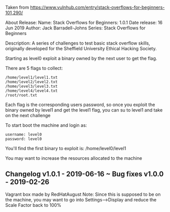 Taken from https://www.vulnhub.com/entry/stack-overflows-for-beginners-101,290/ 

About Release:
    Name: Stack Overflows for Beginners: 1.0.1
    Date release: 16 Jun 2019
    Author: Jack Barradell-Johns
    Series: Stack Overflows for Beginners

Description:
A series of challenges to test basic stack overflow skills, originally developed for the Sheffield University Ethical Hacking Society.

Starting as level0 exploit a binary owned by the next user to get the flag.

There are 5 flags to collect:

    /home/level1/level1.txt
    /home/level2/level2.txt
    /home/level3/level3.txt
    /home/level4/level4.txt
    /root/root.txt

Each flag is the corresponding users password, so once you exploit the binary owned by level1 and get the level1 flag, you can su to level1 and take on the next challenge

To start boot the machine and login as:

    username: level0
    password: level0

You'll find the first binary to exploit is: /home/level0/level1

You may want to increase the resources allocated to the machine
## Changelog v1.0.1 - 2019-06-16 ~ Bug fixes v1.0.0 - 2019-02-26
 
Vagrant box made by RedHatAugust
Note:
   Since this is supposed to be on the machine, you may want to go into Settings-->Display and reduce the Scale Factor back to 100%
